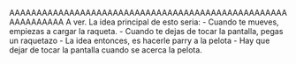 AAAAAAAAAAAAAAAAAAAAAAAAAAAAAAAAAAAAAAAAAAAAAAAAAAAAAAAAAAAAA
A ver.
La idea principal de esto seria:
	- Cuando te mueves, empiezas a cargar la raqueta.
	- Cuando te dejas de tocar la pantalla, pegas un raquetazo
	- La idea entonces, es hacerle parry a la pelota
	- Hay que dejar de tocar la pantalla cuando se acerca la pelota.
